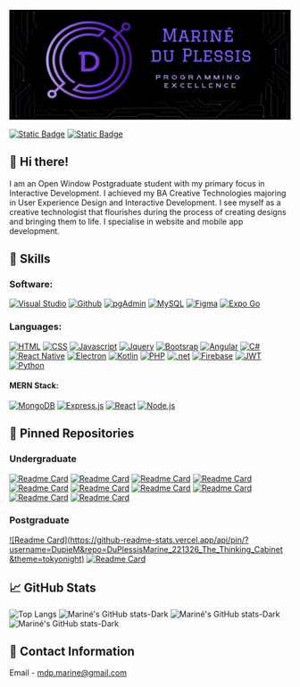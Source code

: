![Mariné GitHub Banner](assets/new_banner.png)

<a href="https://www.behance.net/marineduplessis">![Static Badge](https://img.shields.io/badge/behance-url?style=for-the-badge&logo=Behance&color=blue)</a>
<a href="https://www.linkedin.com/in/marin%C3%A9-du-plessis-8198a3183/">![Static Badge](https://img.shields.io/badge/LinkedIn-url?style=for-the-badge&logo=linkedIn&color=blue)</a>

## 👋 Hi there!
I am an Open Window Postgraduate student with my primary focus in Interactive Development.
I achieved my BA Creative Technologies majoring in User Experience Design and Interactive Development.
I see myself as a creative technologist that flourishes during the process of creating designs and bringing them to life.
I specialise in website and mobile app development.


## 🔧 Skills

### Software:
<a href="https://code.visualstudio.com/">![Visual Studio](https://img.shields.io/badge/Visual%20Studio-url?style=for-the-badge&logo=visual-studio-code&logoColor=%23EEE170&color=%231A1B26)</a>
<a href="https://github.com/">![Github](https://img.shields.io/badge/github-url?style=for-the-badge&logo=github&logoColor=%23EEE170&color=%231A1B26)</a>
<a href="https://www.pgadmin.org/">![pgAdmin](https://img.shields.io/badge/pgadmin-url?style=for-the-badge&logo=PostgreSQL&logoColor=%23EEE170&color=%231A1B26)</a>
<a href="https://www.mysql.com/">![MySQL](https://img.shields.io/badge/mysql-url?style=for-the-badge&logo=MYSQL&logoColor=%23EEE170&color=%231A1B26)</a>
<a href="https://www.figma.com/">![Figma](https://img.shields.io/badge/figma-url?style=for-the-badge&logo=figma&logoColor=%23EEE170&color=%231A1B26)</a>
<a href="https://expo.dev/go">![Expo Go](https://img.shields.io/badge/expo%20go-url?style=for-the-badge&logo=expo&logoColor=%23EEE170&color=%231A1B26)</a>

### Languages:
<a href="https://www.w3schools.com/html/">![HTML](https://img.shields.io/badge/HTML-url?style=for-the-badge&logo=html5&logoColor=%23EEE170&color=%231A1B26)</a>
<a href="https://www.w3schools.com/css/">![CSS](https://img.shields.io/badge/css-url?style=for-the-badge&logo=css3&logoColor=%23EEE170&color=%231A1B26)</a>
<a href="https://www.w3schools.com/js/DEFAULT.asp">![Javascript](https://img.shields.io/badge/javascript-url?style=for-the-badge&logo=javascript&logoColor=%23EEE170&color=%231A1B26)</a>
<a href="https://jquery.com/">![Jquery](https://img.shields.io/badge/jquery-url?style=for-the-badge&logo=jquery&logoColor=%23EEE170&color=%231A1B26)</a>
<a href="https://getbootstrap.com/">![Bootsrap](https://img.shields.io/badge/bootstrap-url?style=for-the-badge&logo=bootstrap&logoColor=%23EEE170&color=%231A1B26)</a>
<a href="https://angular.dev/">![Angular](https://img.shields.io/badge/angular-url?style=for-the-badge&logo=angular&logoColor=%23EEE170&color=%231A1B26)</a>
<a href="https://www.w3schools.com/cs/index.php">![C#](https://img.shields.io/badge/C%23-url?style=for-the-badge&logo=%23&logoColor=%23EEE170&color=%231A1B26)</a>
<a href="https://reactnative.dev/">![React Native](https://img.shields.io/badge/react%20native-url?style=for-the-badge&logo=react&logoColor=%23EEE170&color=%231A1B26)</a>
<a href="https://electronjs.org/">![Electron](https://img.shields.io/badge/electron-url?style=for-the-badge&logo=electron&logoColor=%23EEE170&color=%231A1B26)</a>
<a href="https://kotlinlang.org/">![Kotlin](https://img.shields.io/badge/kotlin-url?style=for-the-badge&logo=kotlin&logoColor=%23EEE170&color=%231A1B26)</a>
<a href="https://www.php.net/">![PHP](https://img.shields.io/badge/php-url?style=for-the-badge&logo=php&logoColor=%23EEE170&color=%231A1B26)</a>
<a href="https://dotnet.microsoft.com/en-us/">![.net](https://img.shields.io/badge/net-url?style=for-the-badge&logo=.net&logoColor=%23EEE170&color=%231A1B26)</a>
<a href="https://firebase.google.com/">![Firebase](https://img.shields.io/badge/firebase-url?style=for-the-badge&logo=firebase&logoColor=%23EEE170&color=%231A1B26)</a>
<a href="https://jwt.io/">![JWT](https://img.shields.io/badge/jwt-url?style=for-the-badge&logo=JSON%20Web%20Tokens&logoColor=%23EEE170&color=%231A1B26)</a>
<a href="https://www.python.org/">![Python](https://img.shields.io/badge/python-url?style=for-the-badge&logo=python&logoColor=%23EEE170&color=%231A1B26)</a>

#### MERN Stack:
<a href="https://www.mongodb.com/">![MongoDB](https://img.shields.io/badge/mongodb-url?style=for-the-badge&logo=mongodb&logoColor=%23EEE170&color=%231A1B26)</a>
<a href="https://expressjs.com/">![Express.js](https://img.shields.io/badge/Express.js-url?style=for-the-badge&logo=Express&logoColor=%23EEE170&color=%231A1B26)</a>
<a href="https://react.dev/">![React](https://img.shields.io/badge/react-url?style=for-the-badge&logo=react&logoColor=%23EEE170&color=%231A1B26)</a>
<a href="https://nodejs.org/en">![Node.js](https://img.shields.io/badge/node.js-url?style=for-the-badge&logo=node.js&logoColor=%23EEE170&color=%231A1B26)</a>

## 📌 Pinned Repositories

### Undergraduate
[![Readme Card](https://github-readme-stats.vercel.app/api/pin/?username=DupieM&repo=FunRun&theme=tokyonight)](https://github.com/DupieM/FunRun)
[![Readme Card](https://github-readme-stats.vercel.app/api/pin/?username=DupieM&repo=Galactic_Getaways&theme=tokyonight)](https://github.com/DupieM/Galactic_Getaways)
[![Readme Card](https://github-readme-stats.vercel.app/api/pin/?username=DupieM&repo=Medical_Office&theme=tokyonight)](https://github.com/DupieM/Medical_Office)
[![Readme Card](https://github-readme-stats.vercel.app/api/pin/?username=DupieM&repo=Wild_Animals&theme=tokyonight)](https://github.com/DupieM/Wild_Animals)
[![Readme Card](https://github-readme-stats.vercel.app/api/pin/?username=DupieM&repo=On_The_Go&theme=tokyonight)](https://github.com/DupieM/On_The_Go)
[![Readme Card](https://github-readme-stats.vercel.app/api/pin/?username=DupieM&repo=CodeGenius&theme=tokyonight)](https://github.com/DupieM/CodeGenius)
[![Readme Card](https://github-readme-stats.vercel.app/api/pin/?username=DupieM&repo=CarbonTrack&theme=tokyonight)](https://github.com/DupieM/CarbonTrack)
[![Readme Card](https://github-readme-stats.vercel.app/api/pin/?username=DupieM&repo=K-Pop_Quiz&theme=tokyonight)](https://github.com/DupieM/K-Pop_Quiz)
[![Readme Card](https://github-readme-stats.vercel.app/api/pin/?username=DupieM&repo=andME_Entertainment&theme=tokyonight)](https://github.com/DupieM/andME_Entertainment)
[![Readme Card](https://github-readme-stats.vercel.app/api/pin/?username=DupieM&repo=Astro&theme=tokyonight)](https://github.com/DupieM/Astro)

### Postgraduate
[![Readme Card](https://github-readme-stats.vercel.app/api/pin/?username=DupieM&repo=DuPlessisMarine_221326_The_Thinking_Cabinet
&theme=tokyonight)](https://github.com/DupieM/DuPlessisMarine_221326_The_Thinking_Cabinet)
[![Readme Card](https://github-readme-stats.vercel.app/api/pin/?username=DupieM&repo=DuPlessisMarine_221326_EchoMe&theme=tokyonight)](https://github.com/DupieM/DuPlessisMarine_221326_EchoMe)

## 📈 GitHub Stats

![Top Langs](https://github-readme-stats.vercel.app/api/top-langs/?username=DupieM&layout=donut&langs_count=9&theme=tokyonight)
![Mariné's GitHub stats-Dark](https://github-readme-stats.vercel.app/api?username=DupieM&show_icons=true&theme=tokyonight)
![Mariné's GitHub stats-Dark](https://github-profile-trophy.vercel.app/?username=DupieM&theme=tokyonight)
![Mariné's GitHub stats-Dark](https://github-readme-activity-graph.vercel.app/graph?username=DupieM&theme=tokyonight)



## 📧 Contact Information

Email - mdp.marine@gmail.com

